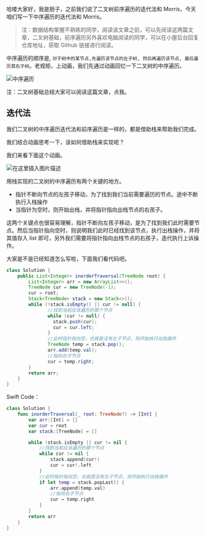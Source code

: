 哈喽大家好，我是厨子，之前我们说了二叉树前序遍历的迭代法和 Morris，今天咱们写一下中序遍历的迭代法和 Morris。

> 注：数据结构掌握不熟练的同学，阅读该文章之前，可以先阅读这两篇文章，二叉树基础，前序遍历另外喜欢电脑阅读的同学，可以在小屋后台回复仓库地址，获取 Github 链接进行阅读。

中序遍历的顺序是, `对于树中的某节点,先遍历该节点的左子树, 然后再遍历该节点, 最后遍历其右子树`。老规矩，上动画，我们先通过动画回忆一下二叉树的中序遍历。

![中序遍历](https://cdn.jsdelivr.net/gh/tan45du/test@master/photo/中序遍历.7gct7ztck8k0.gif)

注：二叉树基础总结大家可以阅读这篇文章，点我。

## 迭代法

我们二叉树的中序遍历迭代法和前序遍历是一样的，都是借助栈来帮助我们完成。

我们结合动画思考一下，该如何借助栈来实现呢？

我们来看下面这个动画。

![在这里插入图片描述](https://img-blog.csdnimg.cn/20210608010104232.gif)

用栈实现的二叉树的中序遍历有两个关键的地方。

- 指针不断向节点的左孩子移动，为了找到我们当前需要遍历的节点。途中不断执行入栈操作
- 当指针为空时，则开始出栈，并将指针指向出栈节点的右孩子。

这两个关键点也很容易理解，指针不断向左孩子移动，是为了找到我们此时需要节点。然后当指针指向空时，则说明我们此时已经找到该节点，执行出栈操作，并将其值存入 list 即可，另外我们需要将指针指向出栈节点的右孩子，迭代执行上诉操作。

大家是不是已经知道怎么写啦，下面我们看代码吧。

```java
class Solution {
    public List<Integer> inorderTraversal(TreeNode root) {
        List<Integer> arr = new ArrayList<>();
        TreeNode cur = new TreeNode(-1);
        cur = root;
        Stack<TreeNode> stack = new Stack<>();
        while (!stack.isEmpty() || cur != null) {
               //找到当前应该遍历的那个节点
               while (cur != null) {
                 stack.push(cur);
                 cur = cur.left;
               }
               //此时指针指向空，也就是没有左子节点，则开始执行出栈操作
               TreeNode temp = stack.pop();
               arr.add(temp.val);
               //指向右子节点
               cur = temp.right;
        }
        return arr;
    }
}
```

Swift Code：

```swift
class Solution {
    func inorderTraversal(_ root: TreeNode?) -> [Int] {
        var arr:[Int] = []
        var cur = root
        var stack:[TreeNode] = []

        while !stack.isEmpty || cur != nil {
            //找到当前应该遍历的那个节点
            while cur != nil {
                stack.append(cur!)
                cur = cur!.left
            }
            //此时指针指向空，也就是没有左子节点，则开始执行出栈操作
            if let temp = stack.popLast() {
                arr.append(temp.val)
                //指向右子节点
                cur = temp.right
            }
        }
        return arr
    }
}
```

###

